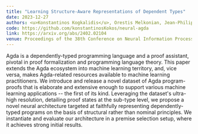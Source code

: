 ```yaml
---
title: "Learning Structure-Aware Representations of Dependent Types"
date: 2023-12-27
authors: <u>Konstantinos Kogkalidis</u>, Orestis Melkonian, Jean-Philippe Bernardy
code: https://github.com/konstantinosKokos/neural-agda
link: https://arxiv.org/abs/2402.02104
venue: Proceedings of the 38th Conference on Neural Information Processing Systems (NeurIPS 2024, to appear)
---
```


Agda is a dependently-typed programming language and a proof assistant, pivotal in proof formalization and programming language theory. This paper extends the Agda ecosystem into machine learning territory, and, vice versa, makes Agda-related resources available to machine learning practitioners. We introduce and release a novel dataset of Agda program-proofs that is elaborate and extensive enough to support various machine learning applications -- the first of its kind. Leveraging the dataset's ultra-high resolution, detailing proof states at the sub-type level, we propose a novel neural architecture targeted at faithfully representing dependently-typed programs on the basis of structural rather than nominal principles. We instantiate and evaluate our architecture in a premise selection setup, where it achieves strong initial results. 